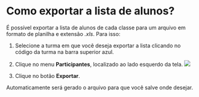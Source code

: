 # Como exportar a lista de alunos?

É possível exportar a lista de alunos de cada classe para um arquivo em formato de planilha e extensão *.xls*. Para isso:

1. Selecione a turma em que você deseja exportar a lista clicando no código da turma na barra superior azul.

2. Clique no menu **Participantes**, localizado ao lado esquerdo da tela.
![](https://raw.githubusercontent.com/mupi/readinweb-docs/master/images/list.png)

3. Clique no botão **Exportar**.

Automaticamente será gerado o arquivo para que você salve onde desejar.